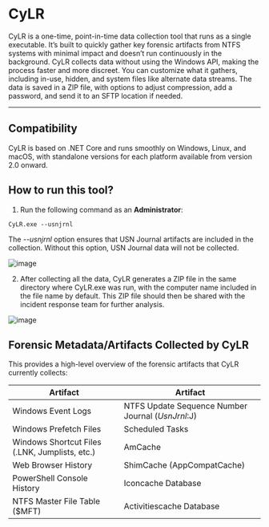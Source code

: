 # CyLR

CyLR is a one-time, point-in-time data collection tool that runs as a single executable. It’s built to quickly gather key forensic artifacts from NTFS systems with minimal impact and doesn’t run continuously in the background. CyLR collects data without using the Windows API, making the process faster and more discreet. You can customize what it gathers, including in-use, hidden, and system files like alternate data streams. The data is saved in a ZIP file, with options to adjust compression, add a password, and send it to an SFTP location if needed.

---

## Compatibility

CyLR is based on .NET Core and runs smoothly on Windows, Linux, and macOS, with standalone versions for each platform available from version 2.0 onward.

## How to run this tool?

1. Run the following command as an **Administrator**:

```
CyLR.exe --usnjrnl
```

The *--usnjrnl* option ensures that USN Journal artifacts are included in the collection. Without this option, USN Journal data will not be collected.

![image](https://github.com/user-attachments/assets/cc524d02-01a1-430d-a314-38e999164a0e)

2. After collecting all the data, CyLR generates a ZIP file in the same directory where CyLR.exe was run, with the computer name included in the file name by default. This ZIP file should then be shared with the incident response team for further analysis.

![image](https://github.com/user-attachments/assets/d071c488-4316-44c3-b679-18b522947e87)

## Forensic Metadata/Artifacts Collected by CyLR

This provides a high-level overview of the forensic artifacts that CyLR currently collects:

| Artifact                                | Artifact                                |
| --------------------------------------- | --------------------------------------- |
| Windows Event Logs                      | NTFS Update Sequence Number Journal ($UsnJrnl:$J) |
| Windows Prefetch Files                  | Scheduled Tasks                         |
| Windows Shortcut Files (.LNK, Jumplists, etc.) | AmCache                           |
| Web Browser History                     | ShimCache (AppCompatCache)              |
| PowerShell Console History              | Iconcache Database                      |
| NTFS Master File Table ($MFT)           | Activitiescache Database                |




